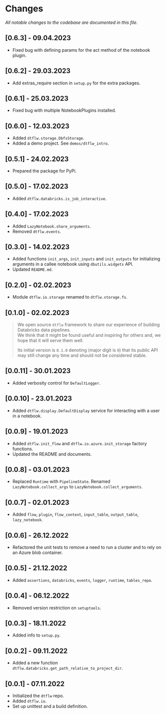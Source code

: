 # Changes
_All notable changes to the codebase are documented in this file._

## [0.6.3] - 09.04.2023
- Fixed bug with defining params for the act method of the notebook plugin.

## [0.6.2] - 29.03.2023
- Add extras_require section in `setup.py` for the extra packages.

## [0.6.1] - 25.03.2023
- Fixed bug with multiple NotebookPlugins installed.

## [0.6.0] - 12.03.2023
- Added `dtflw.storage.DbfsStorage`.
- Added a demo project. See `demos/dtflw_intro`.

## [0.5.1] - 24.02.2023
- Prepared the package for PyPi.

## [0.5.0] - 17.02.2023
- Added `dtflw.databricks.is_job_interactive`.

## [0.4.0] - 17.02.2023
- Added `LazyNotebook.share_arguments`.
- Removed `dtflw.events`.

## [0.3.0] - 14.02.2023
- Added functions `init_args`, `init_inputs` and `init_outputs` for initializing arguments in a callee notebook
using `dbutils.widgets` API.
- Updated `README.md`.

## [0.2.0] - 02.02.2023
- Module `dtflw.io.storage` renamed to `dtflw.storage.fs`.

## [0.1.0] - 02.02.2023
> We open source `dtflw` framework to share our experience of building Databricks data pipelines.  
> We think that it might be found useful and inspiring for others and, we hope that it will serve them well.
>
> Its initial version is `0.1.0` denoting (major digit is `0`) that its public API may still change any time and should not be considered stable.

## [0.0.11] - 30.01.2023
- Added verbosity control for `DefaultLogger`.

## [0.0.10] - 23.01.2023
- Added `dtflw.display.DefaultDisplay` service for interacting with a user in a notebook.

## [0.0.9] - 19.01.2023
- Added `dtflw.init_flow` and `dtflw.io.azure.init_storage` factory functions.
- Updated the README and documents.

## [0.0.8] - 03.01.2023
- Replaced `Runtime` with `PipelineState`. Renamed `LazyNotebook.collect_args` to `LazyNotebook.collect_arguments`.

## [0.0.7] - 02.01.2023
- Added `flow`, `plugin`, `flow_context`, `input_table`, `output_table`, `lazy_notebook`.

## [0.0.6] - 26.12.2022
- Refactored the unit tests to remove a need to run a cluster and to rely on an Azure blob container.

## [0.0.5] - 21.12.2022
- Added `assertions`, `databricks`, `events`, `logger`, `runtime`, `tables_repo`.

## [0.0.4] - 06.12.2022
- Removed version restriction on `setuptools`.

## [0.0.3] - 18.11.2022
- Added info to `setup.py`.

## [0.0.2] - 09.11.2022
- Added a new function `dtflw.databricks.get_path_relative_to_project_dir`.

## [0.0.1] - 07.11.2022
- Initialized the `dtflw` repo. 
- Added `dtflw.io`. 
- Set up unittest and a build definition.
